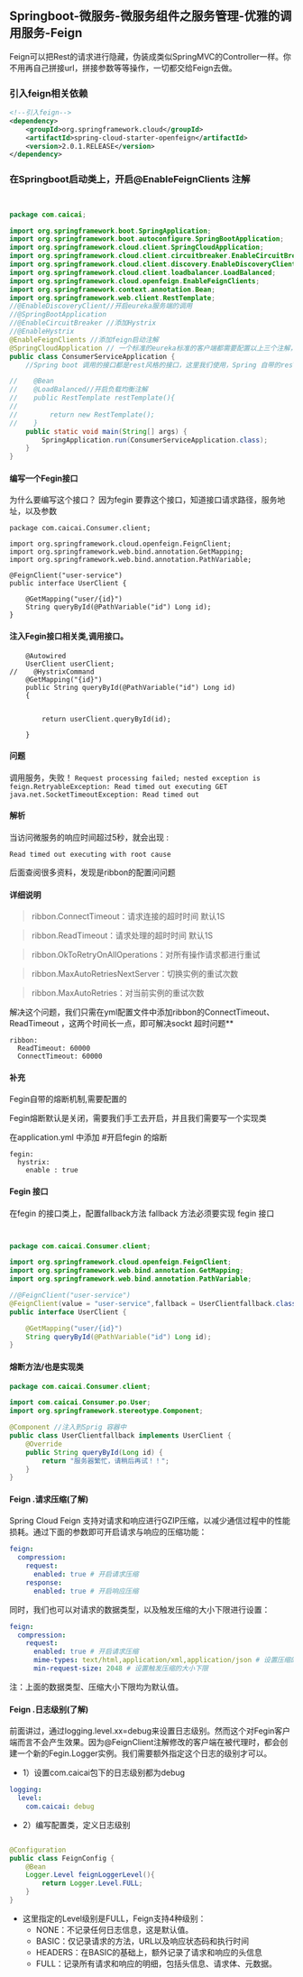 ## Springboot-微服务-微服务组件之服务管理-优雅的调用服务-Feign
Feign可以把Rest的请求进行隐藏，伪装成类似SpringMVC的Controller一样。你不用再自己拼接url，拼接参数等等操作，一切都交给Feign去做。


### 引入feign相关依赖
```xml
<!--引入feign-->
<dependency>
    <groupId>org.springframework.cloud</groupId>
    <artifactId>spring-cloud-starter-openfeign</artifactId>
    <version>2.0.1.RELEASE</version>
</dependency>
```

### 在Springboot启动类上，开启@EnableFeignClients 注解
```java


package com.caicai;

import org.springframework.boot.SpringApplication;
import org.springframework.boot.autoconfigure.SpringBootApplication;
import org.springframework.cloud.client.SpringCloudApplication;
import org.springframework.cloud.client.circuitbreaker.EnableCircuitBreaker;
import org.springframework.cloud.client.discovery.EnableDiscoveryClient;
import org.springframework.cloud.client.loadbalancer.LoadBalanced;
import org.springframework.cloud.openfeign.EnableFeignClients;
import org.springframework.context.annotation.Bean;
import org.springframework.web.client.RestTemplate;
//@EnableDiscoveryClient//开启eureka服务端的调用
//@SpringBootApplication
//@EnableCircuitBreaker //添加Hystrix
//@EnableHystrix
@EnableFeignClients //添加feign启动注解
@SpringCloudApplication // 一个标准的eureka标准的客户端都需要配置以上三个注解，所以Spring 提供一个新的注解SpringCloudApplication包含的以上三个注解
public class ConsumerServiceApplication {
    //Spring boot 调用的接口都是rest风格的接口，这里我们使用，Spring 自带的resTemplate 去调用，它包含了：http,post 等等

//    @Bean
//    @LoadBalanced//开启负载均衡注解
//    public RestTemplate restTemplate(){
//
//        return new RestTemplate();
//    }
    public static void main(String[] args) {
        SpringApplication.run(ConsumerServiceApplication.class);
    }
}
```


#### 编写一个Fegin接口
为什么要编写这个接口？ 因为fegin 要靠这个接口，知道接口请求路径，服务地址，以及参数

```
package com.caicai.Consumer.client;

import org.springframework.cloud.openfeign.FeignClient;
import org.springframework.web.bind.annotation.GetMapping;
import org.springframework.web.bind.annotation.PathVariable;

@FeignClient("user-service")
public interface UserClient {

    @GetMapping("user/{id}")
    String queryById(@PathVariable("id") Long id);
}
```

#### 注入Fegin接口相关类,调用接口。
```
    @Autowired
    UserClient userClient;
//    @HystrixCommand
    @GetMapping("{id}")
    public String queryById(@PathVariable("id") Long id)
    {


        return userClient.queryById(id);

    }
```
#### 问题
调用服务，失败！
`Request processing failed; nested exception is feign.RetryableException: Read timed out executing GET
java.net.SocketTimeoutException: Read timed out`

#### 解析
当访问微服务的响应时间超过5秒，就会出现 :

`Read timed out executing with root cause`

后面查阅很多资料，发现是ribbon的配置问问题

#### 详细说明

> ribbon.ConnectTimeout：请求连接的超时时间 默认1S

> ribbon.ReadTimeout：请求处理的超时时间 默认1S

> ribbon.OkToRetryOnAllOperations：对所有操作请求都进行重试

> ribbon.MaxAutoRetriesNextServer：切换实例的重试次数

> ribbon.MaxAutoRetries：对当前实例的重试次数

解决这个问题，我们只需在yml配置文件中添加ribbon的ConnectTimeout、ReadTimeout ，这两个时间长一点，即可解决sockt 超时问题**

```properties
ribbon:
  ReadTimeout: 60000
  ConnectTimeout: 60000
```




#### 补充
Fegin自带的熔断机制,需要配置的

Fegin熔断默认是关闭，需要我们手工去开启，并且我们需要写一个实现类

在application.yml 中添加 #开启fegin 的熔断
```properties
fegin:
  hystrix:
    enable : true
```


#### Fegin 接口
在fegin 的接口类上，配置fallback方法  fallback 方法必须要实现 fegin 接口
```java


package com.caicai.Consumer.client;

import org.springframework.cloud.openfeign.FeignClient;
import org.springframework.web.bind.annotation.GetMapping;
import org.springframework.web.bind.annotation.PathVariable;

//@FeignClient("user-service")
@FeignClient(value = "user-service",fallback = UserClientfallback.class)//这里的实现类，就是熔断方法
public interface UserClient {

    @GetMapping("user/{id}")
    String queryById(@PathVariable("id") Long id);
}

```

#### 熔断方法/也是实现类

```java
package com.caicai.Consumer.client;

import com.caicai.Consumer.po.User;
import org.springframework.stereotype.Component;

@Component //注入到Sprig 容器中
public class UserClientfallback implements UserClient {
    @Override
    public String queryById(Long id) {
        return "服务器繁忙，请稍后再试！！";
    }
}
```


#### Feign .请求压缩(了解)
Spring Cloud Feign 支持对请求和响应进行GZIP压缩，以减少通信过程中的性能损耗。通过下面的参数即可开启请求与响应的压缩功能：
```yaml
feign:
  compression:
    request:
      enabled: true # 开启请求压缩
    response:
      enabled: true # 开启响应压缩
```

同时，我们也可以对请求的数据类型，以及触发压缩的大小下限进行设置：

```yaml
feign:
  compression:
    request:
      enabled: true # 开启请求压缩
      mime-types: text/html,application/xml,application/json # 设置压缩的数据类型
      min-request-size: 2048 # 设置触发压缩的大小下限
```
注：上面的数据类型、压缩大小下限均为默认值。

#### Feign .日志级别(了解)
前面讲过，通过logging.level.xx=debug来设置日志级别。然而这个对Fegin客户端而言不会产生效果。因为@FeignClient注解修改的客户端在被代理时，都会创建一个新的Fegin.Logger实例。我们需要额外指定这个日志的级别才可以。

- 1）设置com.caicai包下的日志级别都为debug
```yaml
logging:
  level:
    com.caicai: debug
```
- 2）编写配置类，定义日志级别
```java

@Configuration
public class FeignConfig {
    @Bean
    Logger.Level feignLoggerLevel(){
        return Logger.Level.FULL;
    }
}
```
- 这里指定的Level级别是FULL，Feign支持4种级别：
    - NONE：不记录任何日志信息，这是默认值。
    - BASIC：仅记录请求的方法，URL以及响应状态码和执行时间
    - HEADERS：在BASIC的基础上，额外记录了请求和响应的头信息
    - FULL：记录所有请求和响应的明细，包括头信息、请求体、元数据。